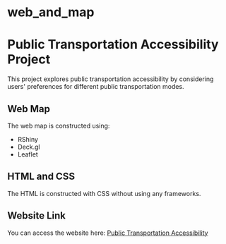 # web_and_map
# Public Transportation Accessibility Project

This project explores public transportation accessibility by considering users' preferences for different public transportation modes.

## Web Map

The web map is constructed using:
- RShiny
- Deck.gl
- Leaflet

## HTML and CSS

The HTML is constructed with CSS without using any frameworks.

## Website Link

You can access the website here: [Public Transportation Accessibility](https://microsite.geo.uzh.ch/geo454projects/Group10/)
